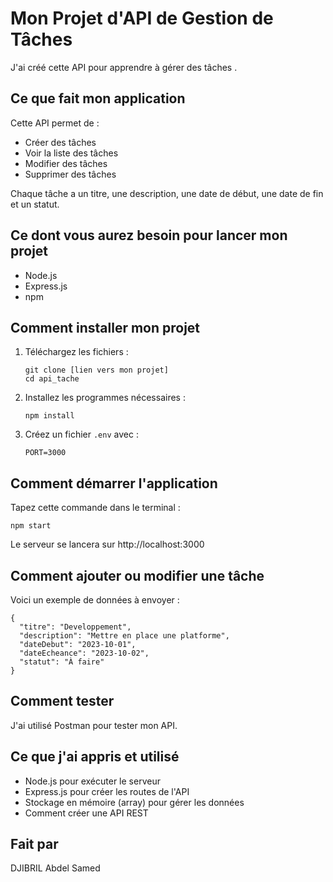 # Mon Projet d'API de Gestion de Tâches

J'ai créé cette API pour apprendre à gérer des tâches .

## Ce que fait mon application

Cette API permet de :

- Créer des tâches
- Voir la liste des tâches
- Modifier des tâches
- Supprimer des tâches

Chaque tâche a un titre, une description, une date de début, une date de fin et un statut.

## Ce dont vous aurez besoin pour lancer mon projet

- Node.js
- Express.js
- npm

## Comment installer mon projet

1. Téléchargez les fichiers :

   ```
   git clone [lien vers mon projet]
   cd api_tache
   ```

2. Installez les programmes nécessaires :
   ```
   npm install
   ```
3. Créez un fichier `.env` avec :
   ```
   PORT=3000
   ```

## Comment démarrer l'application

Tapez cette commande dans le terminal :

```
npm start
```

Le serveur se lancera sur http://localhost:3000


## Comment ajouter ou modifier une tâche

Voici un exemple de données à envoyer :

```
{
  "titre": "Developpement",
  "description": "Mettre en place une platforme",
  "dateDebut": "2023-10-01",
  "dateEcheance": "2023-10-02",
  "statut": "À faire"
}
```

## Comment tester

J'ai utilisé Postman pour tester mon API.

## Ce que j'ai appris et utilisé

- Node.js pour exécuter le serveur
- Express.js pour créer les routes de l'API
- Stockage en mémoire (array) pour gérer les données
- Comment créer une API REST

## Fait par

DJIBRIL Abdel Samed
